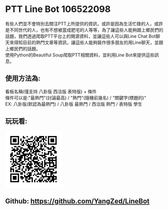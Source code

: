 # PTT Line Bot 106522098
有些人們並不會特別去關注PTT上所提供的資訊，或許是因為生活忙碌的人，或許是不同世代的人，也有不想被當成肥宅的人等等，為了讓這些人能夠跟上鄉民們的話題，我們透過爬取PTT平台上的開源資料，並讓這些人可以與Line Chat Bot聊天來得知目前的熱門文章等資訊，讓這些人能夠裝作很多朋友的用Line聊天，並跟上鄉民們的話題。
<br>使用Python的Beautiful Soup爬取PTT相關資料，並利用Line Bot來提供這些訊息。
## 使用方法為:
看板名稱(僅支持 八卦版 西洽版 表特版) + 條件<br>
條件可以是:"最熱門"(討論最高) / "熱門"(隨機前幾名) / "關鍵字(標題的)"<br>
EX: 八卦版(默認為最熱門) / 八卦版 最熱門 / 西洽版 熱門 / 表特版 學生<br>
## 玩玩看:
![](https://github.com/YangZed/LineBot/blob/master/QRCODE.png)
## Github: https://github.com/YangZed/LineBot

